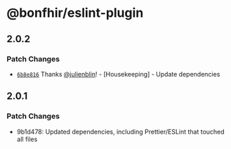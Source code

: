 # @bonfhir/eslint-plugin

## 2.0.2

### Patch Changes

- [`6b8e816`](https://github.com/bonfhir/bonfhir/commit/6b8e8164afea6c06de22bf8e1313b29057a9ff6e) Thanks [@julienblin](https://github.com/julienblin)! - [Housekeeping] - Update dependencies

## 2.0.1

### Patch Changes

- 9b1d478: Updated dependencies, including Prettier/ESLint that touched all files
